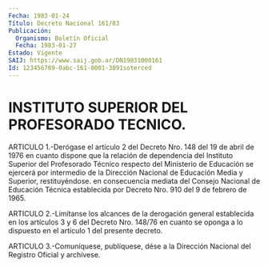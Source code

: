 ```yaml
---
Fecha: 1983-01-24
Título: Decreto Nacional 161/83
Publicación:
  Organismo: Boletín Oficial
  Fecha: 1983-01-27
Estado: Vigente
SAIJ: https://www.saij.gob.ar/DN19831000161
Id: 123456789-0abc-161-0001-3891soterced
---
```

# INSTITUTO SUPERIOR DEL PROFESORADO TECNICO.

<a id="1"></a>
ARTICULO 1.-Derógase el artículo 2 del Decreto Nro. 148 del 19 de abril  de  1976 en cuanto dispone que la relación de dependencia del  Instituto  Superior   del  Profesorado  Técnico  respecto  del Ministerio de Educación se  ejercerá por intermedio de la Dirección Nacional  de  Educación  Media  y    Superior,  restituyéndose.  en consecuencia  mediata  del Consejo Nacional  de  Educación  Técnica establecida  por Decreto  Nro.  910  del  9  de  febrero  de  1965.

<a id="2"></a>
ARTICULO  2.-Limítanse  los  alcances de la derogación general establecida  en los artículos 3 y 6  del  Decreto  Nro.  148/76  en cuanto se oponga  a  lo  dispuesto  en  el  artículo 1 del presente decreto.

<a id="3"></a>
ARTICULO  3.-Comuníquese,  publíquese,  dése  a  la  Dirección Nacional del Registro Oficial y archívese.